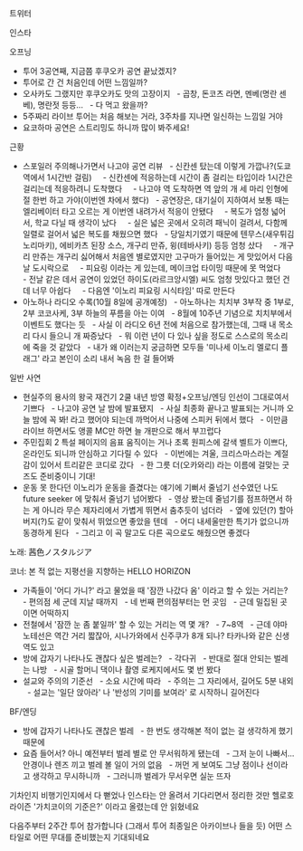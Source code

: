 

트위터



인스타

오프닝
- 투어 3공연째, 지금쯤 후쿠오카 공연 끝났겠지?
- 투어로 간 건 처음인데 어떤 느낌일까?
- 오사카도 그랬지만 후쿠오카도 맛의 고장이지
  - 곱창, 돈코츠 라면, 멘베(명란 센베), 명란젓 등등...
  - 다 먹고 왔을까?
- 5주짜리 라이브 투어는 처음 해보는 거라, 3주차를 지나면 일신하는 느낌일 거야
- 요코하마 공연은 스트리밍도 하니까 많이 봐주세요!

근황
- 스포일러 주의해나가면서 나고야 공연 리뷰
  - 신칸센 탔는데 이렇게 가깝나?(도쿄역에서 1시간반 걸림)
    - 신칸센에 적응하는데 시간이 좀 걸리는 타입이라 1시간은 걸리는데 적응하려니 도착했다
    - 나고야 역 도착하면 역 앞의 개 세 마리 인형에 절 한번 하고 가야(이번엔 차에서 했다)
  - 공연장은, 대기실이 지하여서 보통 때는 엘리베이터 타고 오르는 게 이번엔 내려가서 적응이 안됐다
    - 복도가 엄청 넓어서, 학교 다닐 때 생각이 났다
    - 실은 넓은 곳에서 오히려 패닉이 걸려서, 다함께 일렬로 걸어서 넓은 복도를 채웠으면 했다
  - 당일치기였기 때문에 텐무스(새우튀김 노리마키), 에비카츠 된장 소스, 개구리 만쥬, 윙(테바사키) 등등 엄청 샀다
    - 개구리 만쥬는 개구리 싫어해서 처음엔 별로였지만 고구마가 들어있는 게 맛있어서 다음 날 도시락으로
    - 피요링 이라는 게 있는데, 메이크업 타이밍 때문에 못 먹었다
    - 전날 같은 데서 공연이 있었던 하이도(라르크앙시엘) 씨도 엄청 맛있다고 했던 건데 너무 아쉽다
    - 다음엔 '이노리 피요링 시식타임' 따로 만든다
- 아노하나 라디오 수록(10월 8일에 공개예정)
  - 아노하나는 치치부 3부작 중 1부로, 2부 코코사케, 3부 하늘의 푸름을 아는 이여
  - 8월에 10주년 기념으로 치치부에서 이벤트도 했다는 듯
  - 사실 이 라디오 6년 전에 처음으로 참가했는데, 그때 내 목소리 다시 들으니 개 짜증났다
  - 뭐 이런 년이 다 있나 싶을 정도로 스스로의 목소리에 죽을 것 같았다
  - 내가 왜 이러는지 궁금하면 모두들 '미나세 이노리 멜로디 플래그' 라고 본인이 소리 내서 녹음 한 걸 들어봐

일반 사연
- 현실주의 용사의 왕국 재건기 2쿨 내년 방영 확정+오프닝/엔딩 인선이 그대로여서 기쁘다
  - 나고야 공연 날 밤에 발표됐지
  - 사실 최종화 끝나고 발표되는 거니까 오늘 밤에 꼭 봐! 라고 했어야 되는데 까먹어서 나중에 스피커 뒤에서 했다
  - 이만큼 라이브 하면서도 앵콜 MC만 하면 늘 개판으로 해서 부끄럽다
- 주민집회 2 특설 페이지의 음표 움직이는 거나 초록 원피스에 갈색 벨트가 이쁘다, 온라인도 되니까 안심하고 기다릴 수 있다
  - 이번에는 겨울, 크리스마스라는 계절감이 있어서 트리같은 코디로 갔다
  - 한 그릇 더(오카와리) 라는 이름에 걸맞는 굿즈도 준비중이니 기대!
- 운동 못 한다던 이노리가 운동을 즐겼다는 얘기에 기뻐서 줄넘기 선수였던 나도 future seeker 에 맞춰서 줄넘기 넘어봤다
  - 영상 봤는데 줄넘기를 점프하면서 하는 게 아니라 무슨 제자리에서 가볍게 뛰면서 춤추듯이 넘더라
  - 옆에 있던(?) 할아버지(?)도 같이 맞춰서 뛰었으면 좋았을 텐데
  - 어디 내세울만한 특기가 없으니까 동경하게 된다
  - 그리고 이 곡 말고도 다른 곡으로도 해줬으면 좋겠다

노래: 茜色ノスタルジア

코너: 본 적 없는 지평선을 지향하는 HELLO HORIZON
- 가족들이 '어디 가니?' 라고 물었을 때 '잠깐 나갔다 옴' 이라고 할 수 있는 거리는?
  - 편의점 세 군데 지날 때까지
  - 네 번째 편의점부터는 먼 곳임
  - 근데 밀집된 곳이면 어떡하지
- 전철에서 '잠깐 눈 좀 붙일까' 할 수 있는 거리는 역 몇 개?
  - 7~8역
  - 근데 야마노테선은 역간 거리 짧잖아, 시나가와에서 신주쿠가 8개 되나? 타카나와 같은 신생 역도 있고
- 방에 갑자기 나타나도 괜찮다 싶은 벌레는?
  - 각다귀
  - 반대로 절대 안되는 벌레는 나방
  - 시골 할머니 댁이나 촬영 로케지에서도 몇 번 봤다
- 설교와 주의의 기준선
  - 소요 시간에 따라
  - 주의는 그 자리에서, 길어도 5분 내외
  - 설교는 '일단 앉아라' 나 '반성의 기미를 보여라' 로 시작하니 길어진다

BF/엔딩
- 방에 갑자기 나타나도 괜찮은 벌레
  - 한 번도 생각해본 적이 없는 걸 생각하게 했기 때문에
- 요즘 들어서? 아니 예전부터 벌레 별로 안 무서워하게 됐는데
  - 그저 눈이 나빠서... 안경이나 렌즈 끼고 벌레 볼 일이 거의 없음
  - 꺼먼 게 보여도 그냥 점이나 선이라고 생각하고 무시하니까
  - 그러니까 벌레가 무서우면 실눈 뜨자

기차인지 비행기인지에서 다 뻗었나 인스타는 안 올려서 기다리면서 정리한 것만
헬로호라이즌 '가치코이의 기준은?' 이라고 올렸는데 안 읽혔네요

다음주부터 2주간 투어 참가합니다 (그래서 투어 최종일은 아카이브나 들을 듯)
어떤 스타일로 어떤 무대를 준비했는지 기대되네요
